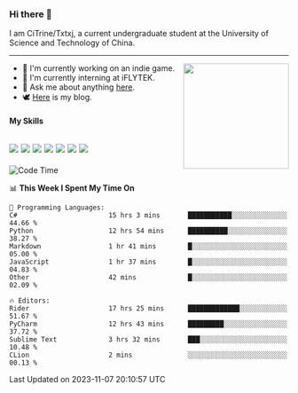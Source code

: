 ### Hi there 👋

I am CiTrine/Txtxj, a current undergraduate student at the University of Science and Technology of China.

---

<img align="right" height="190" src="http://github-profile-summary-cards.vercel.app/api/cards/stats?username=txtxj&theme=vue">

- 🌱 I'm currently working on an indie game.
- 🐶 I'm currently interning at iFLYTEK.
- 💬 Ask me about anything [here](https://github.com/txtxj/txtxj/issues).
- 🕊️ [Here](https://txtxj.top) is my blog.

#### My Skills

![](https://img.shields.io/badge/Unity-000000?logo=unity&logoColor=fff)
![](https://img.shields.io/badge/C%23-239120?logo=csharp&logoColor=fff)
![](https://img.shields.io/badge/Python-3e74a2?logo=python&logoColor=fff)
![](https://img.shields.io/badge/C++-65318e?logo=cplusplus&logoColor=fff)
![](https://img.shields.io/badge/C-5654a2?logo=c&logoColor=fff)
![](https://img.shields.io/badge/Blender-f5792a?logo=blender&logoColor=fff)
![](https://img.shields.io/badge/MS%20SQL-cc2927?logo=microsoftsqlserver&logoColor=fff)
---

<!--START_SECTION:waka-->
![Code Time](http://img.shields.io/badge/Code%20Time-1%2C451%20hrs%2055%20mins-blue)

📊 **This Week I Spent My Time On** 

```text
💬 Programming Languages: 
C#                       15 hrs 3 mins       ███████████░░░░░░░░░░░░░░   44.66 % 
Python                   12 hrs 54 mins      ██████████░░░░░░░░░░░░░░░   38.27 % 
Markdown                 1 hr 41 mins        █░░░░░░░░░░░░░░░░░░░░░░░░   05.00 % 
JavaScript               1 hr 37 mins        █░░░░░░░░░░░░░░░░░░░░░░░░   04.83 % 
Other                    42 mins             █░░░░░░░░░░░░░░░░░░░░░░░░   02.09 % 

🔥 Editors: 
Rider                    17 hrs 25 mins      █████████████░░░░░░░░░░░░   51.67 % 
PyCharm                  12 hrs 43 mins      █████████░░░░░░░░░░░░░░░░   37.72 % 
Sublime Text             3 hrs 32 mins       ███░░░░░░░░░░░░░░░░░░░░░░   10.48 % 
CLion                    2 mins              ░░░░░░░░░░░░░░░░░░░░░░░░░   00.13 % 
```


 Last Updated on 2023-11-07 20:10:57 UTC
<!--END_SECTION:waka-->
